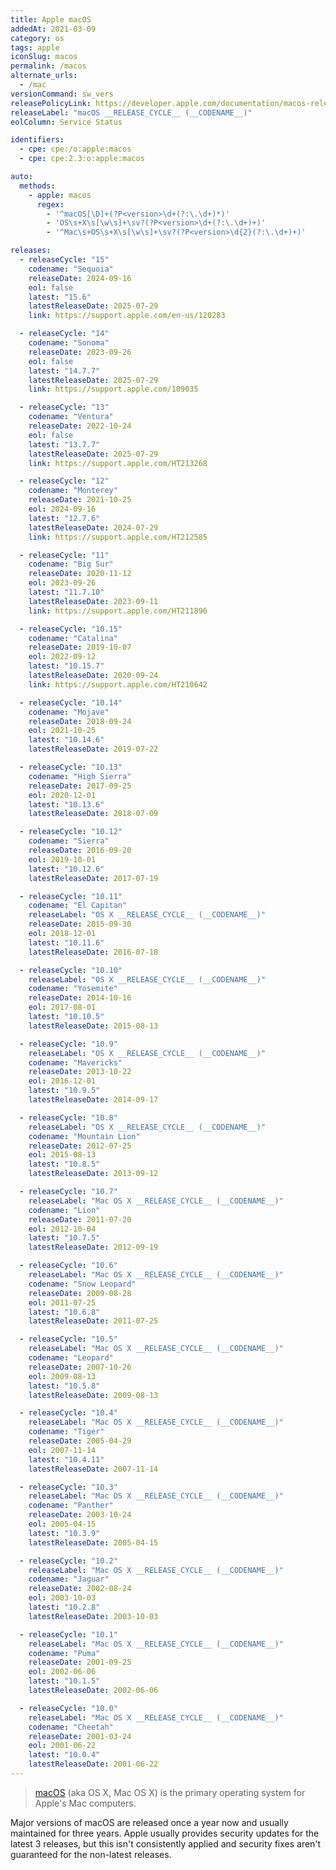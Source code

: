 ```yaml
---
title: Apple macOS
addedAt: 2021-03-09
category: os
tags: apple
iconSlug: macos
permalink: /macos
alternate_urls:
  - /mac
versionCommand: sw_vers
releasePolicyLink: https://developer.apple.com/documentation/macos-release-notes
releaseLabel: "macOS __RELEASE_CYCLE__ (__CODENAME__)"
eolColumn: Service Status

identifiers:
  - cpe: cpe:/o:apple:macos
  - cpe: cpe:2.3:o:apple:macos

auto:
  methods:
    - apple: macos
      regex:
        - '^macOS[\D]+(?P<version>\d+(?:\.\d+)*)'
        - 'OS\s+X\s[\w\s]+\sv?(?P<version>\d+(?:\.\d+)+)'
        - '^Mac\s+OS\s+X\s[\w\s]+\sv?(?P<version>\d{2}(?:\.\d+)+)'

releases:
  - releaseCycle: "15"
    codename: "Sequoia"
    releaseDate: 2024-09-16
    eol: false
    latest: "15.6"
    latestReleaseDate: 2025-07-29
    link: https://support.apple.com/en-us/120283

  - releaseCycle: "14"
    codename: "Sonoma"
    releaseDate: 2023-09-26
    eol: false
    latest: "14.7.7"
    latestReleaseDate: 2025-07-29
    link: https://support.apple.com/109035

  - releaseCycle: "13"
    codename: "Ventura"
    releaseDate: 2022-10-24
    eol: false
    latest: "13.7.7"
    latestReleaseDate: 2025-07-29
    link: https://support.apple.com/HT213268

  - releaseCycle: "12"
    codename: "Monterey"
    releaseDate: 2021-10-25
    eol: 2024-09-16
    latest: "12.7.6"
    latestReleaseDate: 2024-07-29
    link: https://support.apple.com/HT212585

  - releaseCycle: "11"
    codename: "Big Sur"
    releaseDate: 2020-11-12
    eol: 2023-09-26
    latest: "11.7.10"
    latestReleaseDate: 2023-09-11
    link: https://support.apple.com/HT211896

  - releaseCycle: "10.15"
    codename: "Catalina"
    releaseDate: 2019-10-07
    eol: 2022-09-12
    latest: "10.15.7"
    latestReleaseDate: 2020-09-24
    link: https://support.apple.com/HT210642

  - releaseCycle: "10.14"
    codename: "Mojave"
    releaseDate: 2018-09-24
    eol: 2021-10-25
    latest: "10.14.6"
    latestReleaseDate: 2019-07-22

  - releaseCycle: "10.13"
    codename: "High Sierra"
    releaseDate: 2017-09-25
    eol: 2020-12-01
    latest: "10.13.6"
    latestReleaseDate: 2018-07-09

  - releaseCycle: "10.12"
    codename: "Sierra"
    releaseDate: 2016-09-20
    eol: 2019-10-01
    latest: "10.12.6"
    latestReleaseDate: 2017-07-19

  - releaseCycle: "10.11"
    codename: "El Capitan"
    releaseLabel: "OS X __RELEASE_CYCLE__ (__CODENAME__)"
    releaseDate: 2015-09-30
    eol: 2018-12-01
    latest: "10.11.6"
    latestReleaseDate: 2016-07-18

  - releaseCycle: "10.10"
    releaseLabel: "OS X __RELEASE_CYCLE__ (__CODENAME__)"
    codename: "Yosemite"
    releaseDate: 2014-10-16
    eol: 2017-08-01
    latest: "10.10.5"
    latestReleaseDate: 2015-08-13

  - releaseCycle: "10.9"
    releaseLabel: "OS X __RELEASE_CYCLE__ (__CODENAME__)"
    codename: "Mavericks"
    releaseDate: 2013-10-22
    eol: 2016-12-01
    latest: "10.9.5"
    latestReleaseDate: 2014-09-17

  - releaseCycle: "10.8"
    releaseLabel: "OS X __RELEASE_CYCLE__ (__CODENAME__)"
    codename: "Mountain Lion"
    releaseDate: 2012-07-25
    eol: 2015-08-13
    latest: "10.8.5"
    latestReleaseDate: 2013-09-12

  - releaseCycle: "10.7"
    releaseLabel: "Mac OS X __RELEASE_CYCLE__ (__CODENAME__)"
    codename: "Lion"
    releaseDate: 2011-07-20
    eol: 2012-10-04
    latest: "10.7.5"
    latestReleaseDate: 2012-09-19

  - releaseCycle: "10.6"
    releaseLabel: "Mac OS X __RELEASE_CYCLE__ (__CODENAME__)"
    codename: "Snow Leopard"
    releaseDate: 2009-08-28
    eol: 2011-07-25
    latest: "10.6.8"
    latestReleaseDate: 2011-07-25

  - releaseCycle: "10.5"
    releaseLabel: "Mac OS X __RELEASE_CYCLE__ (__CODENAME__)"
    codename: "Leopard"
    releaseDate: 2007-10-26
    eol: 2009-08-13
    latest: "10.5.8"
    latestReleaseDate: 2009-08-13

  - releaseCycle: "10.4"
    releaseLabel: "Mac OS X __RELEASE_CYCLE__ (__CODENAME__)"
    codename: "Tiger"
    releaseDate: 2005-04-29
    eol: 2007-11-14
    latest: "10.4.11"
    latestReleaseDate: 2007-11-14

  - releaseCycle: "10.3"
    releaseLabel: "Mac OS X __RELEASE_CYCLE__ (__CODENAME__)"
    codename: "Panther"
    releaseDate: 2003-10-24
    eol: 2005-04-15
    latest: "10.3.9"
    latestReleaseDate: 2005-04-15

  - releaseCycle: "10.2"
    releaseLabel: "Mac OS X __RELEASE_CYCLE__ (__CODENAME__)"
    codename: "Jaguar"
    releaseDate: 2002-08-24
    eol: 2003-10-03
    latest: "10.2.8"
    latestReleaseDate: 2003-10-03

  - releaseCycle: "10.1"
    releaseLabel: "Mac OS X __RELEASE_CYCLE__ (__CODENAME__)"
    codename: "Puma"
    releaseDate: 2001-09-25
    eol: 2002-06-06
    latest: "10.1.5"
    latestReleaseDate: 2002-06-06

  - releaseCycle: "10.0"
    releaseLabel: "Mac OS X __RELEASE_CYCLE__ (__CODENAME__)"
    codename: "Cheetah"
    releaseDate: 2001-03-24
    eol: 2001-06-22
    latest: "10.0.4"
    latestReleaseDate: 2001-06-22
---
```


> [macOS](https://en.wikipedia.org/wiki/MacOS) (aka OS X, Mac OS X) is the primary operating system
> for Apple's Mac computers.

Major versions of macOS are released once a year now and usually maintained for three years.
Apple usually provides security updates for the latest 3 releases, but this isn't consistently
applied and security fixes aren't guaranteed for the non-latest releases.

